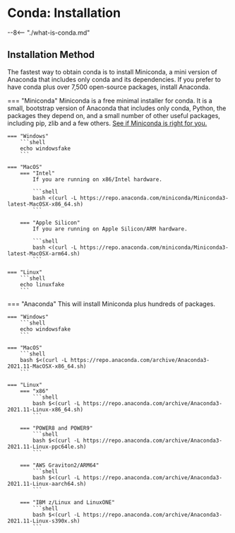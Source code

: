 # Conda: Installation

--8<-- "./what-is-conda.md"

## Installation Method

The fastest way to obtain conda is to install Miniconda, a mini
version of Anaconda that includes only conda and its dependencies. If
you prefer to have conda plus over 7,500 open-source packages, install
Anaconda.

=== "Miniconda"
    Miniconda is a free minimal installer for conda. It is a small, bootstrap version of Anaconda that includes only conda, Python, the packages they depend on, and a small number of other useful packages, including pip, zlib and a few others. [See if Miniconda is right for you.](https://docs.conda.io/projects/conda/en/latest/user-guide/install/download.html#anaconda-or-miniconda)
    
    === "Windows"
        ```shell
        echo windowsfake
        ```

    === "MacOS"
        === "Intel"
            If you are running on x86/Intel hardware.

            ```shell
            bash <(curl -L https://repo.anaconda.com/miniconda/Miniconda3-latest-MacOSX-x86_64.sh)
            ```

        === "Apple Silicon"
            If you are running on Apple Silicon/ARM hardware.

            ```shell
            bash <(curl -L https://repo.anaconda.com/miniconda/Miniconda3-latest-MacOSX-arm64.sh)
            ```

    === "Linux"
        ```shell
        echo linuxfake
        ```

=== "Anaconda"
    This will install Miniconda plus hundreds of packages.
    
    === "Windows"
        ```shell
        echo windowsfake
        ```

    === "MacOS"
        ```shell
        bash $<(curl -L https://repo.anaconda.com/archive/Anaconda3-2021.11-MacOSX-x86_64.sh)
        ```

    === "Linux"
        === "x86"
            ```shell
            bash $<(curl -L https://repo.anaconda.com/archive/Anaconda3-2021.11-Linux-x86_64.sh)
            ```

        === "POWER8 and POWER9"
            ```shell
            bash $<(curl -L https://repo.anaconda.com/archive/Anaconda3-2021.11-Linux-ppc64le.sh)
            ```

        === "AWS Graviton2/ARM64"
            ```shell
            bash $<(curl -L https://repo.anaconda.com/archive/Anaconda3-2021.11-Linux-aarch64.sh)
            ```

        === "IBM z/Linux and LinuxONE"
            ```shell
            bash $<(curl -L https://repo.anaconda.com/archive/Anaconda3-2021.11-Linux-s390x.sh)
            ```
